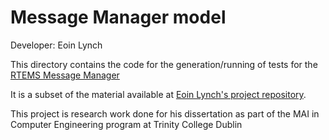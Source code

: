 # Message Manager model

Developer: Eoin Lynch

This directory contains the code for the generation/running of tests for the [RTEMS Message Manager](https://docs.rtems.org/branches/master/c-user/message/index.html)

It is a subset of the material available at [Eoin Lynch's project repository](https://github.com/lynche12/SPIN-PromelaTestGeneration).

This project is research work done for his dissertation as part of the MAI in Computer Engineering program at Trinity College Dublin

